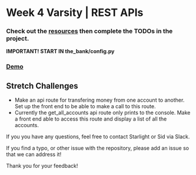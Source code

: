 # Week 4 Varsity | REST APIs

### Check out the [resources](https://github.com/flask-django-independent-study/varsity/blob/master/Resources/Week-4.md) then complete the TODOs in the project.

**IMPORTANT! START IN the_bank/config.py**

### [Demo](https://drive.google.com/file/d/1lpWQhvXQGJ05P-Z747dNIK6TZT4J3L7v/view?usp=sharing)

## Stretch Challenges

* Make an api route for transfering money from one account to another. Set up the front end to be able to make a call to this route.
* Currently the get_all_accounts api route only prints to the console. Make a front end able to access this route and display a list of all the accounts.

If you you have any questions, feel free to contact Starlight or Sid via Slack.

If you find a typo, or other issue with the repository, please add an issue so that we can address it!

Thank you for your feedback!
